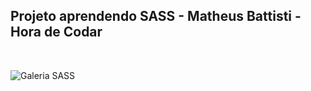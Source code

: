 ## Projeto aprendendo SASS - Matheus Battisti - Hora de Codar
<br>

![Galeria SASS](https://user-images.githubusercontent.com/72776221/162528453-cd9d05b2-501d-498c-8bda-7920d8d9d5fc.png)

